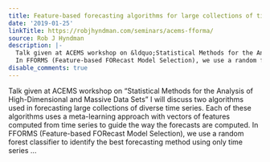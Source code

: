 ```yaml
---
title: Feature-based forecasting algorithms for large collections of time series
date: '2019-01-25'
linkTitle: https://robjhyndman.com/seminars/acems-fforma/
source: Rob J Hyndman
description: |-
  Talk given at ACEMS workshop on &ldquo;Statistical Methods for the Analysis of High-Dimensional and Massive Data Sets&rdquo; I will discuss two algorithms used in forecasting large collections of diverse time series. Each of these algorithms uses a meta-learning approach with vectors of features computed from time series to guide the way the forecasts are computed.
  In FFORMS (Feature-based FORecast Model Selection), we use a random forest classifier to identify the best forecasting method using only time series ...
disable_comments: true
---
```

Talk given at ACEMS workshop on &ldquo;Statistical Methods for the Analysis of High-Dimensional and Massive Data Sets&rdquo; I will discuss two algorithms used in forecasting large collections of diverse time series. Each of these algorithms uses a meta-learning approach with vectors of features computed from time series to guide the way the forecasts are computed.
In FFORMS (Feature-based FORecast Model Selection), we use a random forest classifier to identify the best forecasting method using only time series ...